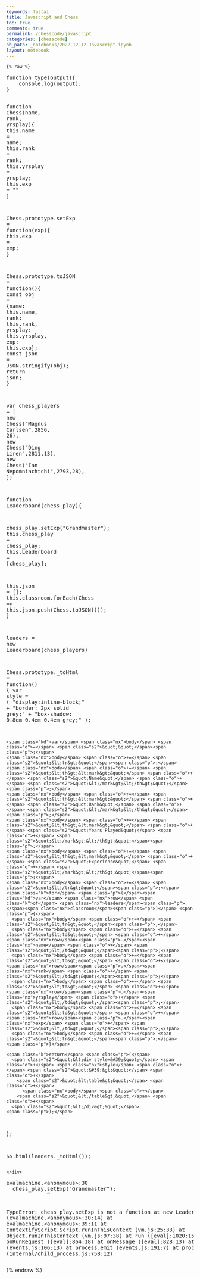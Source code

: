 ```yaml
---
keywords: fastai
title: Javascript and Chess
toc: true
comments: true
permalink: /chesscode/javascript
categories: [chesscode]
nb_path: _notebooks/2022-12-12-Javascript.ipynb
layout: notebook
---
```


<!--
#################################################
### THIS FILE WAS AUTOGENERATED! DO NOT EDIT! ###
#################################################
# file to edit: _notebooks/2022-12-12-Javascript.ipynb
-->

<div class="container" id="notebook-container">
        
    {% raw %}
    
<div class="cell border-box-sizing code_cell rendered">
<div class="input">

<div class="inner_cell">
    <div class="input_area">
<div class=" highlight hl-javascript"><pre><span></span><span class="kd">function</span> <span class="nx">type</span><span class="p">(</span><span class="nx">output</span><span class="p">){</span>
    <span class="nx">console</span><span class="p">.</span><span class="nx">log</span><span class="p">(</span><span class="nx">output</span><span class="p">);</span>
<span class="p">}</span>

<span class="kd">function</span> <span class="nx">Chess</span><span class="p">(</span><span class="nx">name</span><span class="p">,</span> <span class="nx">rank</span><span class="p">,</span> <span class="nx">yrsplay</span><span class="p">){</span>
    <span class="k">this</span><span class="p">.</span><span class="nx">name</span> <span class="o">=</span> <span class="nx">name</span><span class="p">;</span>
    <span class="k">this</span><span class="p">.</span><span class="nx">rank</span> <span class="o">=</span> <span class="nx">rank</span><span class="p">;</span>
    <span class="k">this</span><span class="p">.</span><span class="nx">yrsplay</span> <span class="o">=</span> <span class="nx">yrsplay</span><span class="p">;</span>
    <span class="k">this</span><span class="p">.</span><span class="nx">exp</span> <span class="o">=</span> <span class="s2">&quot;&quot;</span>
<span class="p">}</span>

<span class="nx">Chess</span><span class="p">.</span><span class="nx">prototype</span><span class="p">.</span><span class="nx">setExp</span> <span class="o">=</span> <span class="kd">function</span><span class="p">(</span><span class="nx">exp</span><span class="p">){</span>
    <span class="k">this</span><span class="p">.</span><span class="nx">exp</span> <span class="o">=</span> <span class="nx">exp</span><span class="p">;</span>
<span class="p">}</span>

<span class="nx">Chess</span><span class="p">.</span><span class="nx">prototype</span><span class="p">.</span><span class="nx">toJSON</span> <span class="o">=</span> <span class="kd">function</span><span class="p">(){</span>
    <span class="kr">const</span> <span class="nx">obj</span> <span class="o">=</span> <span class="p">{</span><span class="nx">name</span><span class="o">:</span> <span class="k">this</span><span class="p">.</span><span class="nx">name</span><span class="p">,</span> <span class="nx">rank</span><span class="o">:</span> <span class="k">this</span><span class="p">.</span><span class="nx">rank</span><span class="p">,</span> <span class="nx">yrsplay</span><span class="o">:</span> <span class="k">this</span><span class="p">.</span><span class="nx">yrsplay</span><span class="p">,</span> <span class="nx">exp</span><span class="o">:</span> <span class="k">this</span><span class="p">.</span><span class="nx">exp</span><span class="p">};</span>
    <span class="kr">const</span> <span class="nx">json</span> <span class="o">=</span> <span class="nx">JSON</span><span class="p">.</span><span class="nx">stringify</span><span class="p">(</span><span class="nx">obj</span><span class="p">);</span>
    <span class="k">return</span> <span class="nx">json</span><span class="p">;</span>
<span class="p">}</span>

<span class="kd">var</span> <span class="nx">chess_players</span> <span class="o">=</span> <span class="p">[</span> 
  <span class="k">new</span> <span class="nx">Chess</span><span class="p">(</span><span class="s2">&quot;Magnus Carlsen&quot;</span><span class="p">,</span><span class="mf">2856</span><span class="p">,</span> <span class="mf">26</span><span class="p">),</span>
  <span class="k">new</span> <span class="nx">Chess</span><span class="p">(</span><span class="s2">&quot;Ding Liren&quot;</span><span class="p">,</span><span class="mf">2811</span><span class="p">,</span><span class="mf">13</span><span class="p">),</span>
  <span class="k">new</span> <span class="nx">Chess</span><span class="p">(</span><span class="s2">&quot;Ian Nepomniachtchi&quot;</span><span class="p">,</span><span class="mf">2793</span><span class="p">,</span><span class="mf">28</span><span class="p">),</span>
<span class="p">];</span>

<span class="kd">function</span> <span class="nx">Leaderboard</span><span class="p">(</span><span class="nx">chess_play</span><span class="p">){</span> 

  <span class="nx">chess_play</span><span class="p">.</span><span class="nx">setExp</span><span class="p">(</span><span class="s2">&quot;Grandmaster&quot;</span><span class="p">);</span>
  <span class="k">this</span><span class="p">.</span><span class="nx">chess_play</span> <span class="o">=</span> <span class="nx">chess_play</span><span class="p">;</span>
  <span class="k">this</span><span class="p">.</span><span class="nx">Leaderboard</span> <span class="o">=</span> <span class="p">[</span><span class="nx">chess_play</span><span class="p">];</span>

  
  <span class="k">this</span><span class="p">.</span><span class="nx">json</span> <span class="o">=</span> <span class="p">[];</span>
  <span class="k">this</span><span class="p">.</span><span class="nx">classroom</span><span class="p">.</span><span class="nx">forEach</span><span class="p">(</span><span class="nx">Chess</span> <span class="p">=&gt;</span> <span class="k">this</span><span class="p">.</span><span class="nx">json</span><span class="p">.</span><span class="nx">push</span><span class="p">(</span><span class="nx">Chess</span><span class="p">.</span><span class="nx">toJSON</span><span class="p">()));</span>
<span class="p">}</span>

<span class="nx">leaders</span> <span class="o">=</span> <span class="k">new</span> <span class="nx">Leaderboard</span><span class="p">(</span><span class="nx">chess_players</span><span class="p">)</span>

<span class="nx">Chess</span><span class="p">.</span><span class="nx">prototype</span><span class="p">.</span><span class="nx">_toHtml</span> <span class="o">=</span> <span class="kd">function</span><span class="p">()</span> <span class="p">{</span>
    <span class="kd">var</span> <span class="nx">style</span> <span class="o">=</span> <span class="p">(</span>
      <span class="s2">&quot;display:inline-block;&quot;</span> <span class="o">+</span>
      <span class="s2">&quot;border: 2px solid grey;&quot;</span> <span class="o">+</span>
      <span class="s2">&quot;box-shadow: 0.8em 0.4em 0.4em grey;&quot;</span>
    <span class="p">);</span>
  
    <span class="kd">var</span> <span class="nx">body</span> <span class="o">=</span> <span class="s2">&quot;&quot;</span><span class="p">;</span>
    <span class="nx">body</span> <span class="o">+=</span> <span class="s2">&quot;&lt;tr&gt;&quot;</span><span class="p">;</span>
    <span class="nx">body</span> <span class="o">+=</span> <span class="s2">&quot;&lt;th&gt;&lt;mark&gt;&quot;</span> <span class="o">+</span> <span class="s2">&quot;Name&quot;</span> <span class="o">+</span> <span class="s2">&quot;&lt;/mark&gt;&lt;/th&gt;&quot;</span><span class="p">;</span>
    <span class="nx">body</span> <span class="o">+=</span> <span class="s2">&quot;&lt;th&gt;&lt;mark&gt;&quot;</span> <span class="o">+</span> <span class="s2">&quot;Rank&quot;</span> <span class="o">+</span> <span class="s2">&quot;&lt;/mark&gt;&lt;/th&gt;&quot;</span><span class="p">;</span>
    <span class="nx">body</span> <span class="o">+=</span> <span class="s2">&quot;&lt;th&gt;&lt;mark&gt;&quot;</span> <span class="o">+</span> <span class="s2">&quot;Years Played&quot;</span> <span class="o">+</span> <span class="s2">&quot;&lt;/mark&gt;&lt;/th&gt;&quot;</span><span class="p">;</span>
    <span class="nx">body</span> <span class="o">+=</span> <span class="s2">&quot;&lt;th&gt;&lt;mark&gt;&quot;</span> <span class="o">+</span> <span class="s2">&quot;Experience&quot;</span> <span class="o">+</span> <span class="s2">&quot;&lt;/mark&gt;&lt;/th&gt;&quot;</span><span class="p">;</span>
    <span class="nx">body</span> <span class="o">+=</span> <span class="s2">&quot;&lt;/tr&gt;&quot;</span><span class="p">;</span>
    <span class="k">for</span> <span class="p">(</span><span class="kd">var</span> <span class="nx">row</span> <span class="k">of</span> <span class="nx">leaders</span><span class="p">.</span><span class="nx">classroom</span><span class="p">)</span> <span class="p">{</span>
      <span class="nx">body</span> <span class="o">+=</span> <span class="s2">&quot;&lt;tr&gt;&quot;</span><span class="p">;</span>
      <span class="nx">body</span> <span class="o">+=</span> <span class="s2">&quot;&lt;td&gt;&quot;</span> <span class="o">+</span> <span class="nx">row</span><span class="p">.</span><span class="nx">name</span> <span class="o">+</span> <span class="s2">&quot;&lt;/td&gt;&quot;</span><span class="p">;</span>
      <span class="nx">body</span> <span class="o">+=</span> <span class="s2">&quot;&lt;td&gt;&quot;</span> <span class="o">+</span> <span class="nx">row</span><span class="p">.</span><span class="nx">rank</span> <span class="o">+</span> <span class="s2">&quot;&lt;/td&gt;&quot;</span><span class="p">;</span>
      <span class="nx">body</span> <span class="o">+=</span> <span class="s2">&quot;&lt;td&gt;&quot;</span> <span class="o">+</span> <span class="nx">row</span><span class="p">.</span><span class="nx">yrsplay</span> <span class="o">+</span> <span class="s2">&quot;&lt;/td&gt;&quot;</span><span class="p">;</span>
      <span class="nx">body</span> <span class="o">+=</span> <span class="s2">&quot;&lt;td&gt;&quot;</span> <span class="o">+</span> <span class="nx">row</span><span class="p">.</span><span class="nx">exp</span> <span class="o">+</span> <span class="s2">&quot;&lt;/td&gt;&quot;</span><span class="p">;</span>
      <span class="nx">body</span> <span class="o">+=</span> <span class="s2">&quot;&lt;tr&gt;&quot;</span><span class="p">;</span>
    <span class="p">}</span>
  
    <span class="k">return</span> <span class="p">(</span>
      <span class="s2">&quot;&lt;div style=&#39;&quot;</span> <span class="o">+</span> <span class="nx">style</span> <span class="o">+</span> <span class="s2">&quot;&#39;&gt;&quot;</span> <span class="o">+</span>
        <span class="s2">&quot;&lt;table&gt;&quot;</span> <span class="o">+</span>
          <span class="nx">body</span> <span class="o">+</span>
        <span class="s2">&quot;&lt;/table&gt;&quot;</span> <span class="o">+</span>
      <span class="s2">&quot;&lt;/div&gt;&quot;</span>
    <span class="p">);</span>
  
  <span class="p">};</span>
  
  <span class="nx">$$</span><span class="p">.</span><span class="nx">html</span><span class="p">(</span><span class="nx">leaders</span><span class="p">.</span><span class="nx">_toHtml</span><span class="p">());</span>
</pre></div>

    </div>
</div>
</div>

<div class="output_wrapper">
<div class="output">

<div class="output_area">

<div class="output_subarea output_text output_error">
<pre>
evalmachine.&lt;anonymous&gt;:30
  chess_play.setExp(&#34;Grandmaster&#34;);
             ^

TypeError: chess_play.setExp is not a function
    at new Leaderboard (evalmachine.&lt;anonymous&gt;:30:14)
    at evalmachine.&lt;anonymous&gt;:39:11
    at ContextifyScript.Script.runInThisContext (vm.js:25:33)
    at Object.runInThisContext (vm.js:97:38)
    at run ([eval]:1020:15)
    at onRunRequest ([eval]:864:18)
    at onMessage ([eval]:828:13)
    at emitTwo (events.js:106:13)
    at process.emit (events.js:191:7)
    at process.nextTick (internal/child_process.js:758:12)</pre>
</div>
</div>

</div>
</div>

</div>
    {% endraw %}

</div>
 

